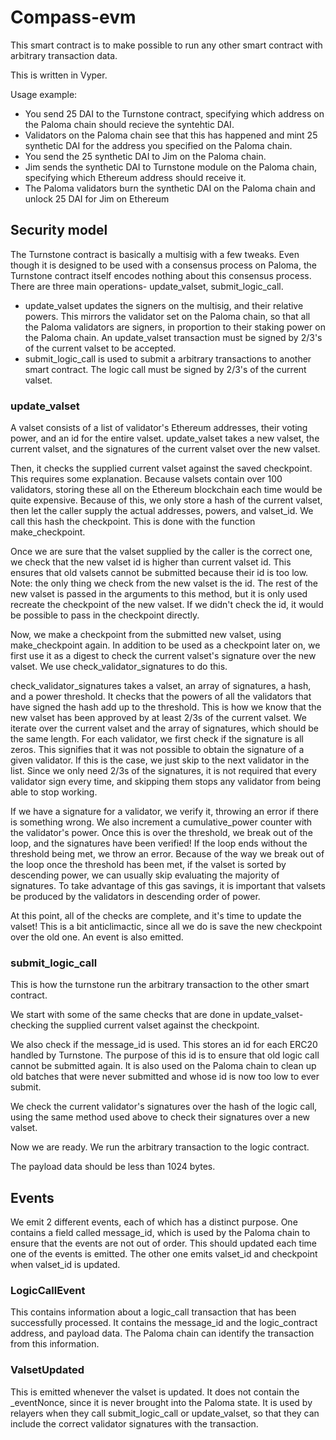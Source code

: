 # Compass-evm

This smart contract is to make possible to run any other smart contract with arbitrary transaction data.

This is written in Vyper.

Usage example:

- You send 25 DAI to the Turnstone contract, specifying which address on the Paloma chain should recieve the syntehtic DAI.
- Validators on the Paloma chain see that this has happened and mint 25 synthetic DAI for the address you specified on the Paloma chain.
- You send the 25 synthetic DAI to Jim on the Paloma chain.
- Jim sends the synthetic DAI to Turnstone module on the Paloma chain, specifying which Ethereum address should receive it.
- The Paloma validators burn the synthetic DAI on the Paloma chain and unlock 25 DAI for Jim on Ethereum

## Security model

The Turnstone contract is basically a multisig with a few tweaks. Even though it is designed to be used with a consensus process on Paloma, the Turnstone contract itself encodes nothing about this consensus process. There are three main operations- update_valset, submit_logic_call.
- update_valset updates the signers on the multisig, and their relative powers. This mirrors the validator set on the Paloma chain, so that all the Paloma validators are signers, in proportion to their staking power on the Paloma chain. An update_valset transaction must be signed by 2/3's of the current valset to be accepted.
- submit_logic_call is used to submit a arbitrary transactions to another smart contract. The logic call must be signed by 2/3's of the current valset.

### update_valset

A valset consists of a list of validator's Ethereum addresses, their voting power, and an id for the entire valset. update_valset takes a new valset, the current valset, and the signatures of the current valset over the new valset.

Then, it checks the supplied current valset against the saved checkpoint. This requires some explanation. Because valsets contain over 100 validators, storing these all on the Ethereum blockchain each time would be quite expensive. Because of this, we only store a hash of the current valset, then let the caller supply the actual addresses, powers, and valset_id. We call this hash the checkpoint. This is done with the function make_checkpoint.

Once we are sure that the valset supplied by the caller is the correct one, we check that the new valset id is higher than current valset id. This ensures that old valsets cannot be submitted because their id is too low. Note: the only thing we check from the new valset is the id. The rest of the new valset is passed in the arguments to this method, but it is only used recreate the checkpoint of the new valset. If we didn't check the id, it would be possible to pass in the checkpoint directly.

Now, we make a checkpoint from the submitted new valset, using make_checkpoint again. In addition to be used as a checkpoint later on, we first use it as a digest to check the current valset's signature over the new valset. We use check_validator_signatures to do this.

check_validator_signatures takes a valset, an array of signatures, a hash, and a power threshold. It checks that the powers of all the validators that have signed the hash add up to the threshold. This is how we know that the new valset has been approved by at least 2/3s of the current valset. We iterate over the current valset and the array of signatures, which should be the same length. For each validator, we first check if the signature is all zeros. This signifies that it was not possible to obtain the signature of a given validator. If this is the case, we just skip to the next validator in the list. Since we only need 2/3s of the signatures, it is not required that every validator sign every time, and skipping them stops any validator from being able to stop working.

If we have a signature for a validator, we verify it, throwing an error if there is something wrong. We also increment a cumulative_power counter with the validator's power. Once this is over the threshold, we break out of the loop, and the signatures have been verified! If the loop ends without the threshold being met, we throw an error. Because of the way we break out of the loop once the threshold has been met, if the valset is sorted by descending power, we can usually skip evaluating the majority of signatures. To take advantage of this gas savings, it is important that valsets be produced by the validators in descending order of power.

At this point, all of the checks are complete, and it's time to update the valset! This is a bit anticlimactic, since all we do is save the new checkpoint over the old one. An event is also emitted.

### submit_logic_call

This is how the turnstone run the arbitrary transaction to the other smart contract.

We start with some of the same checks that are done in update_valset- checking the supplied current valset against the checkpoint.

We also check if the message_id is used. This stores an id for each ERC20 handled by Turnstone. The purpose of this id is to ensure that old logic call cannot be submitted again. It is also used on the Paloma chain to clean up old batches that were never submitted and whose id is now too low to ever submit.

We check the current validator's signatures over the hash of the logic call, using the same method used above to check their signatures over a new valset.

Now we are ready. We run the arbitrary transaction to the logic contract.

The payload data should be less than 1024 bytes.

## Events

We emit 2 different events, each of which has a distinct purpose. One contains a field called message_id, which is used by the Paloma chain to ensure that the events are not out of order. This should updated each time one of the events is emitted.
The other one emits valset_id and checkpoint when valset_id is updated.

### LogicCallEvent

This contains information about a logic_call transaction that has been successfully processed. It contains the message_id and the logic_contract address, and payload data. The Paloma chain can identify the transaction from this information.

### ValsetUpdated

This is emitted whenever the valset is updated. It does not contain the _eventNonce, since it is never brought into the Paloma state. It is used by relayers when they call submit_logic_call or update_valset, so that they can include the correct validator signatures with the transaction.
